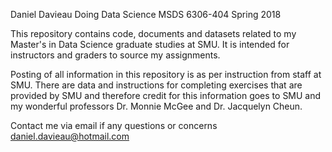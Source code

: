 Daniel Davieau
Doing Data Science MSDS 6306-404
Spring 2018

This repository contains code, documents and datasets related to my Master's in Data Science graduate studies at SMU.
It is intended for instructors and graders to source my assignments.

Posting of all information in this repository is as per instruction from staff at SMU.
There are data and instructions for completing exercises that are provided by SMU and therefore credit for this information goes to SMU and my wonderful professors Dr. Monnie McGee and Dr. Jacquelyn Cheun.

Contact me via email if any questions or concerns
daniel.davieau@hotmail.com
